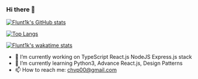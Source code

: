 ### Hi there 👋

[![Flunt1k's GitHub stats](https://github-readme-stats.vercel.app/api?username=flunt1k&show_icons=true&theme=tokyonight)](https://github.com/anuraghazra/github-readme-stats)

[![Top Langs](https://github-readme-stats.vercel.app/api/top-langs/?username=flunt1k&layout=compact&theme=tokyonight)](https://github.com/anuraghazra/github-readme-stats)

[![Flunt1k's wakatime stats](https://github-readme-stats.vercel.app/api/wakatime?username=flunt1k&theme=tokyonight)](https://github.com/anuraghazra/github-readme-stats)

- 🔭 I’m currently working on TypeScript React.js NodeJS Express.js stack
- 🌱 I’m currently learning Python3, Advance React.js, Design Patterns
- 📫 How to reach me: chvp00@gmail.com
